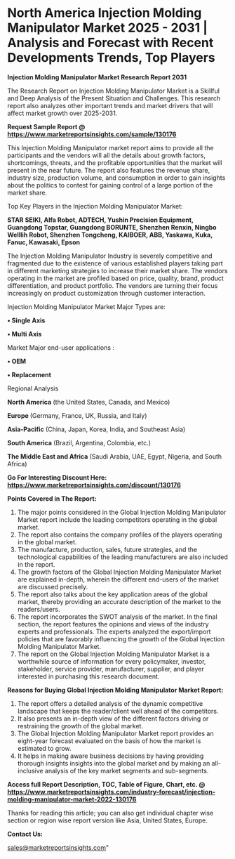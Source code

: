 # North America Injection Molding Manipulator Market 2025 - 2031 | Analysis and Forecast with Recent Developments Trends, Top Players

<strong>Injection Molding Manipulator Market Research Report 2031</strong>

The Research Report on Injection Molding Manipulator Market is a Skillful and Deep Analysis of the Present Situation and Challenges. This research report also analyzes other important trends and market drivers that will affect market growth over 2025-2031.

<strong>Request Sample Report @ <a href=https://www.marketreportsinsights.com/sample/130176>https://www.marketreportsinsights.com/sample/130176</a></strong>

This Injection Molding Manipulator market report aims to provide all the participants and the vendors will all the details about growth factors, shortcomings, threats, and the profitable opportunities that the market will present in the near future. The report also features the revenue share, industry size, production volume, and consumption in order to gain insights about the politics to contest for gaining control of a large portion of the market share.

Top Key Players in the Injection Molding Manipulator Market:

<strong>STAR SEIKI, Alfa Robot, ADTECH, Yushin Precision Equipment, Guangdong Topstar, Guangdong BORUNTE, Shenzhen Renxin, Ningbo Welllih Robot, Shenzhen Tongcheng, KAIBOER, ABB, Yaskawa, Kuka, Fanuc, Kawasaki, Epson</strong>

The Injection Molding Manipulator Industry is severely competitive and fragmented due to the existence of various established players taking part in different marketing strategies to increase their market share. The vendors operating in the market are profiled based on price, quality, brand, product differentiation, and product portfolio. The vendors are turning their focus increasingly on product customization through customer interaction.

Injection Molding Manipulator Market Major Types are:

<strong>• Single Axis

• Multi Axis</strong>

Market Major end-user applications :

<strong>• OEM

• Replacement</strong>

Regional Analysis

</u><strong><b>North America</b></strong> (the United States, Canada, and Mexico)

<strong><b>Europe </b></strong>(Germany, France, UK, Russia, and Italy)

<strong><b>Asia-Pacific</b></strong> (China, Japan, Korea, India, and Southeast Asia)

<strong><b>South America</b></strong> (Brazil, Argentina, Colombia, etc.)

<strong><b>The Middle East and Africa</b></strong> (Saudi Arabia, UAE, Egypt, Nigeria, and South Africa)

<strong>Go For Interesting Discount Here: <a href=https://www.marketreportsinsights.com/discount/130176>https://www.marketreportsinsights.com/discount/130176</a></strong>

<strong>Points Covered in The Report:</strong>
<ol>
  <li>The major points considered in the Global Injection Molding Manipulator Market report include the leading competitors operating in the global market.</li>
  <li>The report also contains the company profiles of the players operating in the global market.</li>
  <li>The manufacture, production, sales, future strategies, and the technological capabilities of the leading manufacturers are also included in the report.</li>
  <li>The growth factors of the Global Injection Molding Manipulator Market are explained in-depth, wherein the different end-users of the market are discussed precisely.</li>
  <li>The report also talks about the key application areas of the global market, thereby providing an accurate description of the market to the readers/users.</li>
  <li>The report incorporates the SWOT analysis of the market. In the final section, the report features the opinions and views of the industry experts and professionals. The experts analyzed the export/import policies that are favorably influencing the growth of the Global Injection Molding Manipulator Market.</li>
  <li>The report on the Global Injection Molding Manipulator Market is a worthwhile source of information for every policymaker, investor, stakeholder, service provider, manufacturer, supplier, and player interested in purchasing this research document.</li>
</ol>
<strong>Reasons for Buying Global Injection Molding Manipulator Market Report:</strong>

<ol>
  <li>The report offers a detailed analysis of the dynamic competitive landscape that keeps the reader/client well ahead of the competitors.</li>
  <li>It also presents an in-depth view of the different factors driving or restraining the growth of the global market.</li>
  <li>The Global Injection Molding Manipulator Market report provides an eight-year forecast evaluated on the basis of how the market is estimated to grow.</li>
  <li>It helps in making aware business decisions by having providing thorough insights insights into the global market and by making an all-inclusive analysis of the key market segments and sub-segments.</li>
</ol>
<strong>Access full Report Description, TOC, Table of Figure, Chart, etc. @ <a href=https://www.marketreportsinsights.com/industry-forecast/injection-molding-manipulator-market-2022-130176>https://www.marketreportsinsights.com/industry-forecast/injection-molding-manipulator-market-2022-130176</a></strong>


Thanks for reading this article; you can also get individual chapter wise section or region wise report version like Asia, United States, Europe.

<strong>Contact Us:</strong>

sales@marketreportsinsights.com"

